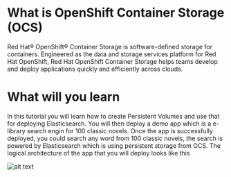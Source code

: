 # What is OpenShift Container Storage (OCS)
Red Hat® OpenShift® Container Storage is software-defined storage for containers. Engineered as the data and storage services platform for Red Hat OpenShift, Red Hat OpenShift Container Storage helps teams develop and deploy applications quickly and efficiently across clouds.

# What will you learn
In this tutorial you will learn how to create Persistent Volumes and use that for deploying Elasticsearch. You will then deploy a demo app which is a e-library search engin for 100 classic novels. Once the app is successfully deployed, you could search any word from 100 classic novels, the search is powered by Elasticsearch which is using persistent storage from OCS. The logical architecture of the app that you will deploy looks like this

![alt text](https://github.com/mulbc/learn-katacoda/raw/master/persistence/persistent-elasticsearch/architecture.png)

